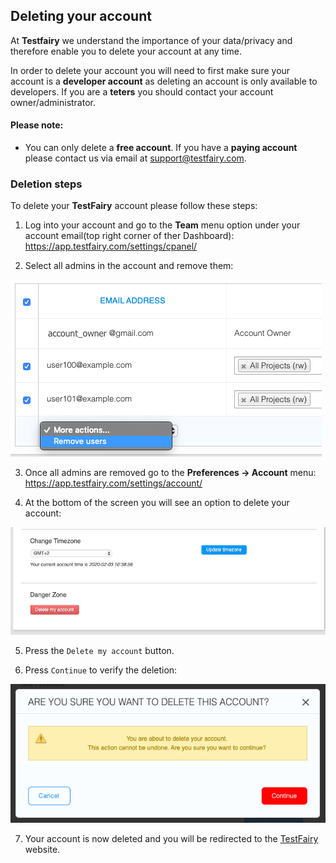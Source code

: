 ## Deleting your account

At __Testfairy__ we understand the importance of your data/privacy and therefore enable you to delete your account at any time.

In order to delete your account you will need to first make sure your account is a __developer account__ as deleting an account is only available to developers.
If you are a __teters__ you should contact your account owner/administrator.

#### Please note:

- You can only delete a **free account**. If you have a **paying account** please contact us via email at support@testfairy.com.

### Deletion steps


To delete your **TestFairy** account please follow these steps:

  1. Log into your account and go to the __Team__ menu option under your account email(top right corner of ther Dashboard): https://app.testfairy.com/settings/cpanel/

  2. Select all admins in the account and remove them:
  
  ![](/img/FAQ/delete-account-01.png)

  3. Once all admins are removed go to the __Preferences → Account__ menu: https://app.testfairy.com/settings/account/
  
  4.  At the bottom of the screen you will see an option to delete your account:
  
  ![](/img/FAQ/delete-account-02.png)

  5. Press the `Delete my account` button. 
  
  6. Press `Continue` to verify the deletion:
  
  ![](/img/FAQ/delete-account-03.png)
  
  7. Your account is now deleted and you will be redirected to the [TestFairy](https://www.testfairy.com/) website.
